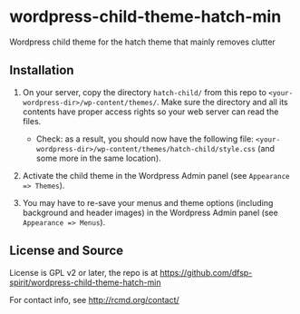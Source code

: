 # wordpress-child-theme-hatch-min
Wordpress child theme for the hatch theme that mainly removes clutter 


## Installation

1) On your server, copy the directory `hatch-child/` from this repo to `<your-wordpress-dir>/wp-content/themes/`. Make sure the directory and all its contents have proper access rights so your web server can read the files.

    - Check: as a result, you should now have the following file: `<your-wordpress-dir>/wp-content/themes/hatch-child/style.css` (and some more in the same location).

2) Activate the child theme in the Wordpress Admin panel (see `Appearance => Themes`).

3) You may have to re-save your menus and theme options (including background and header images) in the Wordpress Admin panel (see `Appearance => Menus`).

## License and Source

License is GPL v2 or later, the repo is at https://github.com/dfsp-spirit/wordpress-child-theme-hatch-min

For contact info, see http://rcmd.org/contact/



